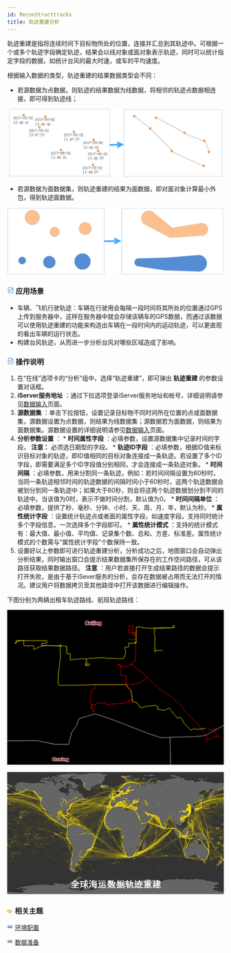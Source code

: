 ```yaml
---
id: ReconStructtracks
title: 轨迹重建分析
---
```

轨迹重建是指将连续时间下目标物所处的位置，连接并汇总到其轨迹中。可根据一个或多个轨迹字段确定轨迹，结果会以线对象或面对象表示轨迹，同时可以统计指定字段的数据，如统计台风的最大时速，或车的平均速度。

根据输入数据的类型，轨迹重建的结果数据类型会不同：

  * 若源数据为点数据，则轨迹的结果数据为线数据，将相邻的轨迹点数据相连接，即可得到轨迹线；

![](img/ReconStructtracks_line.png)

  * 若源数据为面数据集，则轨迹重建的结果为面数据，即对面对象计算最小外包，得到轨迹面数据。

![](img/ReconStructtracks_Polygon.png)

### ![](../img/read.gif) 应用场景

  * 车辆、飞机行驶轨迹：车辆在行驶用会每隔一段时间将其所处的位置通过GPS上传到服务器中，这样在服务器中就会存储该辆车的GPS数据，而通过该数据可以使用轨迹重建的功能来构造出车辆在一段时间内的运动轨迹，可以更直观的看出车辆的运行状态。
  * 构建台风轨迹，从而进一步分析台风对哪些区域造成了影响。

### ![](../img/read.gif) 操作说明

  1. 在“在线”选项卡的“分析”组中，选择“轨迹重建”，即可弹出 **轨迹重建** 的参数设置对话框。
  2. **iServer服务地址** ：通过下拉选项登录iServer服务地址和帐号，详细说明请参见[数据输入](DataInputType.html)页面。
  3. **源数据集** ：单击下拉按钮，设置记录目标物不同时间所在位置的点或面数据集，源数据设置为点数据，则结果为线数据集；源数据若为面数据，则结果为面数据集。源数据设置的详细说明请参见[数据输入](DataInputType.html)页面。
  4. **分析参数设置** ： 
    * **时间属性字段** ：必填参数，设置源数据集中记录时间的字段， **注意：** 必须选日期型的字段。
    * **轨迹ID字段** ：必填参数，根据ID值来标识目标对象的轨迹，即ID值相同的目标对象连接成一条轨迹。若设置了多个ID字段，即需要满足多个ID字段值分别相同，才会连接成一条轨迹对象。
    * **时间间隔** ：必填参数，用来分割同一条轨迹，例如：若时间间隔设置为60秒时，当同一条轨迹相邻时间的轨迹数据的间隔时间小于60秒时，这两个轨迹数据会被划分到同一条轨迹中；如果大于60秒，则会将这两个轨迹数据划分到不同的轨迹中。当该值为0时，表示不做时间分割，默认值为0。
    * **时间间隔单位** ：必填参数，提供了秒、毫秒、分钟、小时、天、周、月、年，默认为秒。
    * **属性统计字段** ：设置统计轨迹点或者面的属性字段，如速度字段。支持同时统计多个字段信息，一次选择多个字段即可。
    * **属性统计模式** ：支持的统计模式有：最大值、最小值、平均值、记录集个数、总和、方差、标准差。属性统计模式的个数需与“属性统计字段”个数保持一致。
  5. 设置好以上参数即可进行轨迹重建分析，分析成功之后，地图窗口会自动弹出分析结果，同时输出窗口会提示结果数据集所保存在的工作空间路径，可从该路径获取结果数据路径。 **注意** ：用户若直接打开生成结果路径的数据会提示打开失败，是由于基于iSever服务的分析，会存在数据被占用而无法打开的情况。建议用户将数据拷贝至其他路径中打开该数据进行编辑操作。

下图分别为两辆出租车轨迹路线、航班轨迹路线：

![](img/ReconStructtracks.png)

![](img/SeaTrack.jpg)

### ![](../img/seealso.png) 相关主题

![](../img/smalltitle.png)
[环境配置](BigDataAnalysisEnvironmentConfiguration.html)

![](../img/smalltitle.png) [数据准备](DataPreparation.html)



